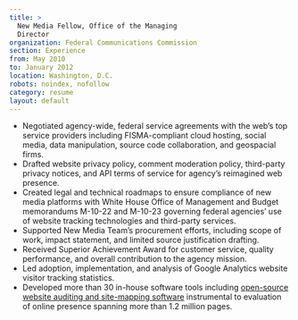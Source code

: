 ```yaml
---
title: >
  New Media Fellow, Office of the Managing
  Director
organization: Federal Communications Commission
section: Experience
from: May 2010
to: January 2012
location: Washington, D.C.
robots: noindex, nofollow
category: resume
layout: default
---
```

*   Negotiated agency-wide, federal service agreements with the web’s top service providers including FISMA-compliant cloud hosting, social media, data manipulation, source code collaboration, and geospacial firms.
*   Drafted website privacy policy, comment moderation policy, third-party privacy notices, and API terms of service for agency’s reimagined web presence.
*   Created legal and technical roadmaps to ensure compliance of new media platforms with White House Office of Management and Budget memorandums M-10-22 and M-10-23 governing federal agencies’ use of website tracking technologies and third-party services.
*   Supported New Media Team’s procurement efforts, including scope of work, impact statement, and limited source justification drafting.
*   Received Superior Achievement Award for customer service, quality performance, and overall contribution to the agency mission.
*   Led adoption, implementation, and analysis of Google Analytics website visitor tracking statistics.
*   Developed more than 30 in-house software tools including [open-source website auditing and site-mapping software][1] instrumental to evaluation of online presence spanning more than 1.2 million pages.

 [1]: http://github.com/fcc